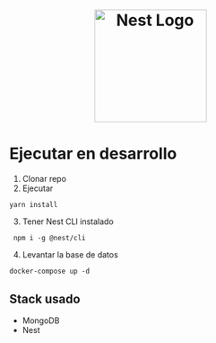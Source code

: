 <h1 align="center">
<a href="http://nestjs.com/" target="blank"><img src="https://nestjs.com/img/logo-small.svg" width="200" alt="Nest Logo" /></a>
</h1>

# Ejecutar en desarrollo

1. Clonar repo
2. Ejecutar

```
yarn install
```

3. Tener Nest CLI instalado

```
 npm i -g @nest/cli
```

4. Levantar la base de datos

```
docker-compose up -d
```

## Stack usado

* MongoDB
* Nest
